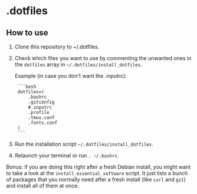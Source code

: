 # .dotfiles

## How to use
1. Clone this repository to ~/.dotfiles.
2. Check which files you want to use by commenting the unwanted ones in the `dotfiles` array in `~/.dotfiles/install_dotfiles`.

    Example (in case you don't want the .inputrc):

        ```bash
        dotfiles=(
            .bashrc
            .gitconfig
            #.inputrc
            .profile
            .tmux.conf
            .fonts.conf
        )
        ```

3. Run the installation script `~/.dotfiles/install_dotfiles`.
4. Relaunch your terminal or run `. ~/.bashrc`.

Bonus: if you are doing this right after a fresh Debian install, you might want to take a look at the `install_essential_software` script. It just lists a bunch of packages that you normally need after a fresh install (like `curl` and `git`) and install all of them at once.
